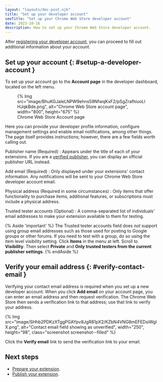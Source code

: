 ```yaml
---
layout: "layouts/doc-post.njk"
title: "Set up your developer account"
seoTitle: "Set up your Chrome Web Store developer account"
date: 2023-10-16
description: How to set up your Chrome Web Store developer account.
---
```


After [registering your developer account][register], you can proceed to fill out additional information about your account. 

## Set up your account {: #setup-a-developer-account }

To set up your account go to the **Account page** in the developer dashboard, located on the left menu.

<figure>
{% Img src="image/BhuKGJaIeLNPW9ehns59NfwqKxF2/pSgZrafhiuoLlHJqkBde.png", alt="Chrome Web Store account page", width="800", height="675" %}
  <figcaption>
    Chrome Web Store Account page
  </figcaption>
</figure>

Here you can provide your developer profile information, configure management settings and enable email notifications, among other things. The page itself provides instructions; however, there are a few fields worth calling out.

Publisher name (Required)
: Appears under the title of each of your extensions. If you are a [verified publisher][verified-publisher], you can display an official publisher URL instead.

Add email (Required)
: Only displayed under your extensions' contact information. Any notifications will be sent to your Chrome Web Store developer account email.

Physical address (Required in some circumstances)
: Only items that offer functionality to purchase items, additional features, or subscriptions must include a physical address.

Trusted tester accounts (Optional)
: A comma-separated list of individuals' email addresses to make your extension available to them for testing.

{% Aside 'important' %}
The Trusted tester accounts field does *not* support using group email addresses such as those used for posting to Google groups or other forums. If you need to test with a group, do so using the item level visibility setting. Click **Items** in the menu at left. Scroll to **Visibility**. Then select **Private** and **Only trusted testers from the current publisher settings**.
{% endAside %}

## Verify your email address {: #verify-contact-email }

Verifying your contact email address is required when you set up a new developer account. When
you click **Add email** on your account page, you can enter an email address and then request
verification. The Chrome Web Store then sends a verification link to that address; use that link to
verify your address.

{% Img src="image/SHhb2PDKzXTggPGAYpv8JgR81pX2/KZbN4VNG8mEFEDsiWglX.png", alt="Contact email field
showing as unverified", width="250", height="98", class="screenshot screenshot--filled" %}

Click the **Verify email** link to send the verification link to your email.

## Next steps

- [Prepare your extension][prepare]. 
- [Publish your extension][publish].


[group-publishers]: /docs/webstore/group-publishers
[listing]: /docs/webstore/cws-dashboard-listing
[name]: /docs/extensions/mv3/manifest/name
[privacy]: /docs/webstore/cws-dashboard-privacy
[register]: /docs/webstore/register
[review-times]: /docs/webstore/review-process/#review-time
[update]: /docs/webstore/update
[publish]: /docs/webstore/publish
[prepare]: /docs/webstore/prepare
[user-data]: /docs/webstore/user_data/
[verified-publisher]: /docs/webstore/cws-dashboard-listing/#displaying-your-verified-publisher-status
[version]: /docs/extensions/mv3/manifest/version



